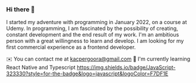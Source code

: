 ### Hi there 👋
I started my adventure with programming in January 2022, on a course at Udemy. In programming, I am fascinated by the possibility of creating, constant development and the end result of my work. I'm an ambitious person with a great willingness to learn and develop. I am looking for my first commercial experience as a frontend developer.

✉️ You can contact me at kacpergoora@gmail.com
🧠 I'm currently learning  React  Native and Typescript
	https://img.shields.io/badge/JavaScript-323330?style=for-the-badge&logo=javascript&logoColor=F7DF1E
